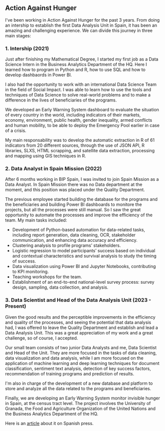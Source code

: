 ## Action Against Hunger

I've been working in Action Against Hunger for the past 3 years. From doing an intership to establish the first Data Analysis Unit in Spain, it has been an amazing and challenging experience.
We can divide this journey in three main stages:

### 1. Intership (2021)

Just after finishing my Mathematical Degree, I started my first job as a Data Science Intern in the Business Analytics Department of the HQ. Here I learned how to program in Python and R, how to use SQL and how to develop dashbaords in Power BI. 

I also had the opportunity to work with an international Data Science Team in the field of Social Impact. I was able to learn how to use the tools and techniques of Data Science to solve real-world problems and to make a difference in the lives of beneficiaries of the programs.

We developed an Early Warning System dashboard to evaluate the situation of every country in the world, including indicators of their markets, economy, environment, public health, gender inequality, armed conflicts and human mobility, to be able to deploy the Emergency Pool earlier in case of a crisis.

My main responsability was to develop the automatic extraction in R of 61 indicators from 20 different sources, through the use of JSON API, R libraries, SLXS, HTML scrapping, and satellite data extraction, processing and mapping using GIS techniques in R.

### 2. Data Analyst in Spain Mission (2022)

After 6 months working in BIP Spain, I was invited to join Spain Mission as a Data Analyst. In Spain Mission there was no Data department at the moment, and this position was placed under the Quality Department. 

The previous employee started building the database for the programs and the beneficiaries and building Power BI dashboards to monitore the projects, but all the processes were still manual. So I saw the great opportunity to automate the processes and improve the efficiency of the team. My main tasks included:

- Development of Python-based automation for data-related tasks, including report generation, data cleaning, OCR, stakeholder communication, and enhancing data accuracy and efficiency.
- Clustering analysis to profile programs’ stakeholders.
- Logistic regression to model participants’ success based on individual and contextual characteristics and survival analysis to study the timing of success.
- Data visualization using Power BI and Jupyter Notebooks, contributing to KPI monitoring.
- Teaching workshops for the team.
- Establishment of an end-to-end national-level survey process: survey design, sampling, data collection, and analysis.

### 3. Data Scientist and Head of the Data Analysis Unit (2023 - Present)

Given the good results and the perceptible improvements in the efficiency and quality of the processes, and seeing the potential that data analysis had, I was offered to leave the Quality Department and establish and lead a Data Analysis Unit. This was a great appreciation of my work and a great challenge, so of course, I accepted.

Our small team consists of two junior Data Analysts and me, Data Scientist and Head of the Unit. They are more focused in the tasks of data cleaning, data visualization and data analysis, while I am more focused on the application of machine learning and deep learning techniques for document classification, sentiment text analysis, detection of key success factors, recommendation of training programs and prediction of results. 

I'm also in charge of the development of a new database and platform to store and analyze all the data related to the programs and beneficiaries.

Finally, we are developing an Early Warning System monitor invisible hunger in Spain, at the census tract level. The project involves the University of Granada, the Food and Agriculture Organization of the United Nations and the Business Analytics Department of the HQ. 

Here is an [article](https://www.europapress.es/epsocial/cooperacion-desarrollo/noticia-accion-contra-hambre-lanza-sistema-alerta-temprana-monitorear-hambre-invisible-regiones-espana-20240312165030.html) about it on Spanish press.


